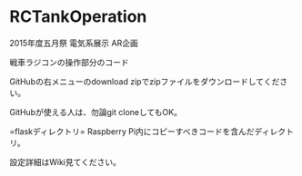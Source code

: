 # RCTankOperation
2015年度五月祭 電気系展示 AR企画

戦車ラジコンの操作部分のコード

GitHubの右メニューのdownload zipでzipファイルをダウンロードしてください。

GitHubが使える人は、勿論git cloneしてもOK。

=flaskディレクトリ=
Raspberry Pi内にコピーすべきコードを含んだディレクトリ。

設定詳細はWiki見てください。
